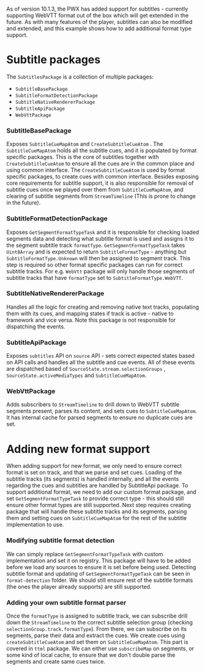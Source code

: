 As of version 10.1.3, the PWX has added support for subtitles - currently supporting WebVTT format out of the box which will get extended in the future. As with many features of the player, subtitles can also be modified and extended, and this example shows how to add additional format type support.

# Subtitle packages

The `SubtitlesPackage` is a collection of multiple packages:

- `SubtitleBasePackage` 
- `SubtitleFormatDetectionPackage`
- `SubtitleNativeRendererPackage`
- `SubtitleApiPackage`
- `WebVttPackage`

### SubtitleBasePackage

Exposes `SubtitleCueMapAtom` and `CreateSubtitleCueAtom` . 
The `SubtitleCueMapAtom` holds all the subtitle cues, and it is populated by format specific packages. This is the core of subtitles together with `CreateSubtitleCueAtom` to ensure all the cues are in the common place and using common interface. The `CreateSubtitleCueAtom` is used by format specific packages, to create cues with common interface.
Besides exposing core requirements for subtitle support, it is also responsible for removal of subtitle cues once we played over them from `SubtitleCueMapAtom`, and clearing of subtitle segments from `StreamTimeline` (This is prone to change in the future).

### SubtitleFormatDetectionPackage

Exposes `GetSegmentFormatTypeTask` and it is responsible for checking loaded segments data and detecting what subtitle format is used and assigns it to the segment subtitle track `formatType`. 
`GetSegmentFormatTypeTask` takes `Uint8Array` and is expected to return `SubtitleFormatType` - anything but `SubtitleFormatType.Unknown` will then be assigned to segment track.
This step is required so other format specific packages can run for correct subtitle tracks. For e.g. `WebVtt` package will only handle those segments of subtitle tracks that have `formatType` set to `SubtitleFormatType.WebVTT`.

### SubtitleNativeRendererPackage

Handles all the logic for creating and removing native text tracks, populating them with its cues, and mapping states if track is active - native to framework and vice versa. Note this package is not responsible for dispatching the events.

### SubtitleApiPackage

Exposes `subtitles` API on `source` API - sets correct expected states based on API calls and handles all the subtitle and cue events. All of these events are dispatched based of `SourceState.stream.selectionGroups` , `SourceState.activeMediaTypes` and `SubtitleCueMapAtom`.

### WebVttPackage

Adds subscribers to `StreamTimeline` to drill down to WebVTT subtitle segments present, parses its content, and sets cues to `SubtitleCueMapAtom`.  It has internal cache for parsed segments to ensure no duplicate cues are set.

# Adding new format support

When adding support for new format, we only need to ensure correct format is set on track, and that we parse and set cues. Loading of the subtitle tracks (its segments) is handled internally, and all the events regarding the cues and subtitles are handled by SubtitleApi package.
To support additional format, we need to add our custom format package, and set `GetSegmentFormatTypeTask` to provide correct type - this should still ensure other format types are still supported. Next step requires creating package that will handle these subtitle tracks and its segments, parsing them and setting cues on `SubtitleCueMapAtom` for the rest of the subtitle implementation to use. 

### Modifying subtitle format detection

We can simply replace `GetSegmentFormatTypeTask` with custom implementation and set it on registry. This package will have to be added before we load any sources to ensure it is set before being used. Detecting subtitle format and updating of `GetSegmentFormatTypeTask` can be seen in `format-detection` folder. We should still ensure rest of the subtitle formats (the ones the player already supports) are still supported.

### Adding your own subtitle format parser

Once the `formatType` is assigned to subtitle track, we can subscribe drill down the `StreamTimeline` to the correct subtitle selection group (checking `selectionGroup.track.formatType`). From there, we can subscribe on its segments, parse their data and extract the cues. We create cues using `createSubtitleCueAtom` and set them on `SubtitleCueMapAtom`. This part is covered in `ttml` package. We can either use `subscribeMap` on segments, or some kind of local cache, to ensure that we don't double parse the segments and create same cues twice.